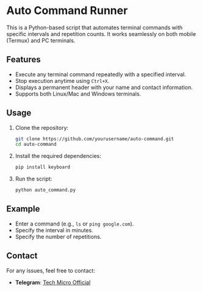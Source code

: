 
# Auto Command Runner

This is a Python-based script that automates terminal commands with specific intervals and repetition counts. It works seamlessly on both mobile (Termux) and PC terminals.

## Features
- Execute any terminal command repeatedly with a specified interval.
- Stop execution anytime using `Ctrl+X`.
- Displays a permanent header with your name and contact information.
- Supports both Linux/Mac and Windows terminals.

## Usage
1. Clone the repository:
   ```bash
   git clone https://github.com/yourusername/auto-command.git
   cd auto-command
   ```
2. Install the required dependencies:
   ```bash
   pip install keyboard
   ```
3. Run the script:
   ```bash
   python auto_command.py
   ```

## Example
- Enter a command (e.g., `ls` or `ping google.com`).
- Specify the interval in minutes.
- Specify the number of repetitions.

## Contact
For any issues, feel free to contact:
- **Telegram**: [Tech Micro Official](https://t.me/techmicroofficial)
